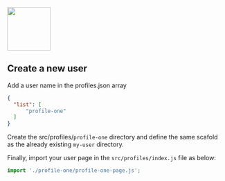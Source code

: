 <img src="https://cdn.jsdelivr.net/gh/vicdata4/lit-course/assets/images/logo-md.png" width="100"/>

## Create a new user

Add a user name in the profiles.json array

```json
{
  "list": [
      "profile-one"
  ]
}
```

Create the src/profiles/`profile-one` directory and define the same scafold as the already existing `my-user` directory.

Finally, import your user page in the `src/profiles/index.js` file as below:

```js
import './profile-one/profile-one-page.js';
```

